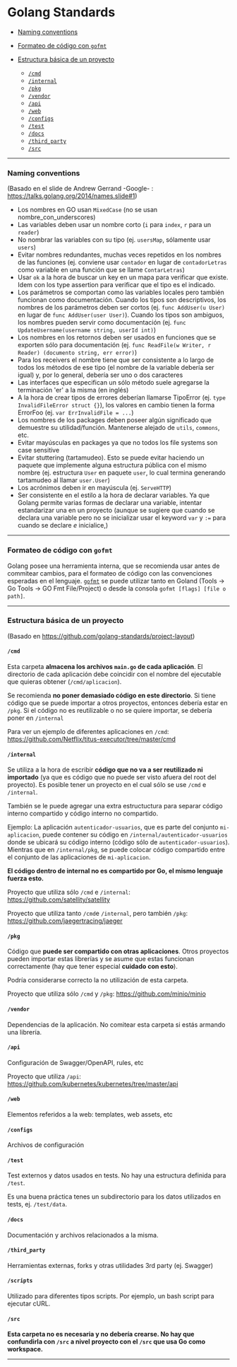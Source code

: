# Golang Standards

- [Naming conventions](#naming-conventions)
- [Formateo de código con `gofmt` <a name="formateo-de-codigo-con-gofmt"></a>](#formateo-de-código-con-gofmt-a-nameformateo-de-codigo-con-gofmta)

- [Estructura básica de un proyecto](#estructura-básica-de-un-proyecto)
  - [`/cmd` <a name="/cmd"></a>](#cmd-a-namecmda)
  - [`/internal`](#internal)
  - [`/pkg`](#pkg)
  - [`/vendor`](#vendor)
  - [`/api`](#api)
  - [`/web`](#web)
  - [`/configs`](#configs)
  - [`/test`](#test)
  - [`/docs`](#docs)
  - [`/third_party`](#third_party)
  - [`/src`](#src)

***

### Naming conventions

(Basado en el slide de Andrew Gerrand -Google- : https://talks.golang.org/2014/names.slide#1)

- Los nombres en GO usan `MixedCase` (no se usan nombre_con_underscores)
- Las variables deben usar un nombre corto (`i` para `index`, `r` para un `reader`)
- No nombrar las variables con su tipo (ej. `usersMap`, sólamente usar `users`)
- Evitar nombres redundantes, muchas veces repetidos en los nombres de las funciones (ej. conviene usar `contador` en lugar de `contadorLetras` como variable en una función que se llame `ContarLetras`)
- Usar `ok` a la hora de buscar un key en un mapa para verificar que existe. Idem con los type assertion para verificar que el tipo es el indicado.
- Los parámetros se comportan como las variables locales pero también funcionan como documentación. Cuando los tipos son descriptivos, los nombres de los parámetros deben ser cortos (ej. `func AddUser(u User)` en lugar de `func AddUser(user User)`). Cuando los tipos son ambiguos, los nombres pueden servir como documentación (ej. `func UpdateUsername(username string, userId int)`)
- Los nombres en los retornos deben ser usados en funciones que se exporten sólo para documentación (ej. `func ReadFile(w Writer, r Reader) (documento string, err error)`)
- Para los receivers el nombre tiene que ser consistente a lo largo de todos los métodos de ese tipo (el nombre de la variable debería ser igual) y, por lo general, debería ser uno o dos caracteres
- Las interfaces que especifican un sólo método suele agregarse la terminación 'er' a la misma (en inglés)
- A la hora de crear tipos de errores deberían llamarse TipoError (ej. `type InvalidFileError struct {}`), los valores en cambio tienen la forma ErrorFoo (ej. `var ErrInvalidFile = ...`)
- Los nombres de los packages deben poseer algún significado que demuestre su utilidad/función. Mantenerse alejado de `utils`, `commons`, etc.
- Evitar mayúsculas en packages ya que no todos los file systems son case sensitive
- Evitar stuttering (tartamudeo). Esto se puede evitar haciendo un paquete que implemente alguna estructura pública con el mismo nombre (ej. estructura `User` en paquete `user`, lo cual termina generando tartamudeo al llamar `user.User`)
- Los acrónimos deben ir en mayúscula (ej. `ServeHTTP`)
- Ser consistente en el estilo a la hora de declarar variables. Ya que Golang permite varias formas de declarar una variable, intentar estandarizar una en un proyecto (aunque se sugiere que cuando se declara una variable pero no se inicializar usar el keyword `var` y `:=` para cuando se declare *e* inicialice,)

***

### Formateo de código con `gofmt` <a name="formateo-de-codigo-con-gofmt"></a>

Golang posee una herramienta interna, que se recomienda usar antes de commitear cambios, para el formateo de código con las convenciones esperadas en el lenguaje. 
[`gofmt`](https://golang.org/cmd/gofmt/) se puede utilizar tanto en Goland (Tools -> Go Tools -> GO Fmt File/Project) o desde la consola `gofmt [flags] [file o path]`.

***

### Estructura básica de un proyecto

(Basado en https://github.com/golang-standards/project-layout)

#### `/cmd` <a name="/cmd"></a>

Esta carpeta **almacena los archivos `main.go` de cada aplicación**. El directorio de cada aplicación debe coincidir con el nombre del ejecutable que quieras obtener (`/cmd/aplicacion`).

Se recomienda **no poner demasiado código en este directorio**. Si tiene código que se puede importar a otros proyectos, entonces debería estar en `/pkg`. Si el código no es reutilizable o no se quiere importar, se debería poner en `/internal`

Para ver un ejemplo de diferentes aplicaciones en `/cmd`: https://github.com/Netflix/titus-executor/tree/master/cmd

#### `/internal`

Se utiliza a la hora de escribir **código que no va a ser reutilizado ni importado** (ya que es código que no puede ser visto afuera del root del proyecto). Es posible tener un proyecto en el cual sólo se use `/cmd` e `/internal`.

También se le puede agregar una extra estructuctura para separar código interno compartido y código interno no compartido.

Ejemplo: La aplicación `autenticador-usuarios`, que es parte del conjunto `mi-aplicacion`, puede contener su código en `/internal/autenticador-usuarios` donde se ubicará su código interno (código sólo de `autenticador-usuarios`). Mientras que en `/internal/pkg`, se puede colocar código compartido entre el conjunto de las aplicaciones de `mi-aplicacion`.

**El código dentro de internal no es compartido por Go, el mismo lenguaje fuerza esto.**

Proyecto que utiliza sólo `/cmd` e `/internal`: https://github.com/satellity/satellity

Proyecto que utiliza tanto `/cmd`e `/internal`, pero también `/pkg`: https://github.com/jaegertracing/jaeger


#### `/pkg`

Código que **puede ser compartido con otras aplicaciones**. Otros proyectos pueden importar estas librerías y se asume que estas funcionan correctamente (hay que tener especial **cuidado con esto**). 

Podría considerarse correcto la no utilización de esta carpeta.

Proyecto que utiliza sólo `/cmd` y `/pkg`: https://github.com/minio/minio

#### `/vendor`

Dependencias de la aplicación. No comitear esta carpeta si estás armando una librería.

#### `/api`

Configuración de Swagger/OpenAPI, rules, etc

Proyecto que utiliza `/api`: https://github.com/kubernetes/kubernetes/tree/master/api

#### `/web`

Elementos referidos a la web: templates, web assets, etc

#### `/configs`

Archivos de configuración

#### `/test`

Test externos y datos usados en tests. No hay una estructura definida para `/test`. 

Es una buena práctica tenes un subdirectorio para los datos utilizados en tests, ej. `/test/data`.

#### `/docs`

Documentación y archivos relacionados a la misma.

#### `/third_party`

Herramientas externas, forks y otras utilidades 3rd party (ej. Swagger)

#### `/scripts`

Utilizado para diferentes tipos scripts. Por ejemplo, un bash script para ejecutar cURL.


#### `/src`

**Esta carpeta no es necesaria y no debería crearse. No hay que confundirla con `/src` a nivel proyecto con el `/src` que usa Go como workspace.**

***
